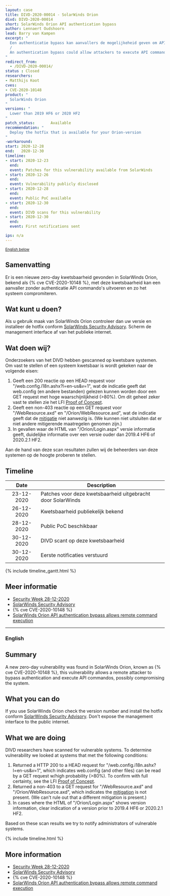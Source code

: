 ```yaml
---
layout: case
title: DIVD-2020-00014 - SolarWinds Orion
divd: DIVD-2020-00014
short: SolarWinds Orion API authentication bypass
author: Lennaert Oudshoorn
lead: Barry van Kampen
excerpt: "
  Een authenticatie bypass kan aanvallers de mogelijkeheid geven om API commando's uit te voeren, hierdoor kan het systeem gecompromiteerd worden.
  /
  An authentication bypass could allow attackers to execute API commands which may result in a compromise of the system.
"
redirect_from:
  - /DIVD-2020-00014/
status : Closed
researchers:
- Matthijs Koot
cves:
- CVE-2020-10148
product: "
  SolarWinds Orion
"
versions: "
  Lower than 2019 HF6 or 2020 HF2
"
patch_status:	 	Available
recommendation: "
  Deploy the hotfix that is available for your Orion-version
"
-workaround:		
start: 2020-12-28
end:   2020-12-30
timeline:
- start: 2020-12-23
  end:
  event: Patches for this vulnerability available from SolarWinds
- start: 2020-12-26
  end:
  event: Vulnerability publicly disclosed
- start: 2020-12-28
  end:
  event: Public PoC available
- start: 2020-12-30
  end:
  event: DIVD scans for this vulnerability
- start: 2020-12-30
  end:
  event: First notifications sent

ips: n/a
---
```

<p>
  <small><a href='{{ page.url }}#english'>English below</a></small>
</p>

## Samenvatting
Er is een nieuwe zero-day kwetsbaarheid gevonden in SolarWinds Orion, bekend als {% cve CVE-2020-10148 %}, met deze kwetsbaarheid kan een aanvaller zonder authenticatie API commando's uitvoeren en zo het systeem compromiteren.

## Wat kunt u doen?
Als u gebruik maak van SolarWinds Orion controleer dan uw versie en installeer de hotfix conform [SolarWinds Security Advisory](https://www.solarwinds.com/securityadvisory#anchor2).
Scherm de management interface af van het publieke internet.

## Wat doen wij?
Onderzoekers van het DIVD hebben gescanned op kwetsbare systemen. Om vast te stellen of een systeem kwetsbaar is wordt gekeken naar de volgende eisen:
1. Geeft een 200 reactie op een HEAD request voor "/web.config.i18n.ashx?l=en-us&v=1", wat de indicatie geeft dat web.config (en andere bestanden) gelezen kunnen worden door een GET request met hoge waarschijnlijkheid (>80%). Om dit geheel zeker vast te stellen zie het LFI [Proof of Concept](https://gist.github.com/0xsha/75616ef6f24067c4fb5b320c5dfa4965).
2. Geeft een non-403 reactie op een GET request voor "/WebResource.axd" en "/Orion/WebResource.axd", wat de indicatie geeft dat de [mitigatie](https://downloads.solarwinds.com/solarwinds/Support/SupernovaMitigation.zip) niet aanwezig is. (We kunnen niet uitsluiten dat er niet andere mitigerende maatregelen genomen zijn.)
3. In gevallen waar de HTML van "/Orion/Login.aspx" versie informatie geeft, duidelijke informatie over een versie ouder dan 2019.4 HF6 of 2020.2.1 HF2.

Aan de hand van deze scan resultaten zullen wij de beheerders van deze systemen op de hoogte proberen te stellen.

## Timeline

| Date  | Description |
|:-----:|-------------|
| 23-12-2020 | Patches voor deze kwetsbaarheid uitgebracht door SolarWinds |
| 26-12-2020 | Kwetsbaarheid publiekelijk bekend |
| 28-12-2020 | Public PoC beschikbaar |
| 30-12-2020 | DIVD scant op deze kwetsbaarheid |
| 30-12-2020 | Eerste notificaties verstuurd |

{% include timeline_gantt.html %}

## Meer informatie
* [Security Week 28-12-2020](https://www.securityweek.com/new-zero-day-malware-indicate-second-group-may-have-targeted-solarwinds)
* [SolarWinds Security Advisory](https://www.solarwinds.com/securityadvisory#anchor2)
* {% cve CVE-2020-10148 %}
* [SolarWinds Orion API authentication bypass allows remote command execution](https://www.kb.cert.org/vuls/id/843464)

<hr>

### English

## Summary
A new zero-day vulnerability was found in SolarWinds Orion, known as {% cve CVE-2020-10148 %}, this vulnerability allows a remote attacker to bypass authentication and execute API commandos, possibly compromising the system.

## What you can do
If you use SolarWinds Orion check the version number and install the hotfix conform [SolarWinds Security Advisory](https://www.solarwinds.com/securityadvisory#anchor2).
Don't expose the management interface to the public internet.

## What we are doing
DIVD researchers have scanned for vulnerable systems. To determine vulnerability we looked at systems that met the following conditions:
1. Returned a HTTP 200 to a HEAD request for "/web.config.i18n.ashx?l=en-us&v=1", which indicates web.config (and other files) can be read by a GET request w/high probability (>80%). To confirm with full certainty, see the LFI [Proof of Concept](https://gist.github.com/0xsha/75616ef6f24067c4fb5b320c5dfa4965).
2. Returned a non-403 to a GET request for "/WebResource.axd" and "/Orion/WebResource.axd", which indicates the [mitigation](https://downloads.solarwinds.com/solarwinds/Support/SupernovaMitigation.zip) is not present. (We can't rule out that a different mitigation is present.)
3. In cases where the HTML of "/Orion/Login.aspx" shows version information, clear indication of a version prior to 2019.4 HF6 or 2020.2.1 HF2.

Based on these scan results we try to notify administrators of vulnerable systems.

{% include timeline.html %}

## More information
* [Security Week 28-12-2020](https://www.securityweek.com/new-zero-day-malware-indicate-second-group-may-have-targeted-solarwinds)
* [SolarWinds Security Advisory](https://www.solarwinds.com/securityadvisory#anchor2)
* {% cve CVE-2020-10148 %}
* [SolarWinds Orion API authentication bypass allows remote command execution](https://www.kb.cert.org/vuls/id/843464)
